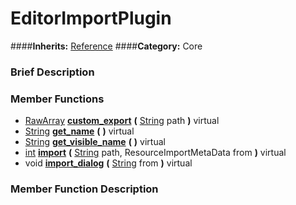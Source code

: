 #  EditorImportPlugin  
####**Inherits:** [Reference](class_reference)
####**Category:** Core

###  Brief Description  


###  Member Functions 
  * [RawArray](class_rawarray)  **[custom&#95;export](#custom_export)**  **(** [String](class_string) path  **)** virtual
  * [String](class_string)  **[get&#95;name](#get_name)**  **(** **)** virtual
  * [String](class_string)  **[get&#95;visible&#95;name](#get_visible_name)**  **(** **)** virtual
  * [int](class_int)  **[import](#import)**  **(** [String](class_string) path, ResourceImportMetaData from  **)** virtual
  * void  **[import&#95;dialog](#import_dialog)**  **(** [String](class_string) from  **)** virtual

###  Member Function Description  
